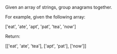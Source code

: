 Given an array of strings, group anagrams together.

For example, given the following array:

['eat', 'ate', 'apt', 'pat', 'tea', 'now']

Return:

[['eat', 'ate', 'tea'],
 ['apt', 'pat'],
 ['now']] 
